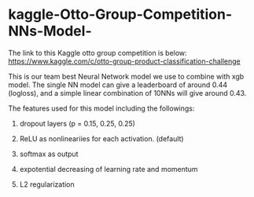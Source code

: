 # kaggle-Otto-Group-Competition-NNs-Model-
The link to this Kaggle otto group competition is below:
https://www.kaggle.com/c/otto-group-product-classification-challenge

This is our team best Neural Network model we use to combine with xgb model. The single NN model can give a leaderboard of around 0.44 (logloss), and a simple linear combination of 10NNs will give around 0.43. 

The features used for this model including the followings:

1) dropout layers (p = 0.15, 0.25, 0.25)

2) ReLU as nonlineariies for each activation. (default) 

3) softmax as output

4) expotential decreasing of learning rate and momentum

5) L2 regularization

